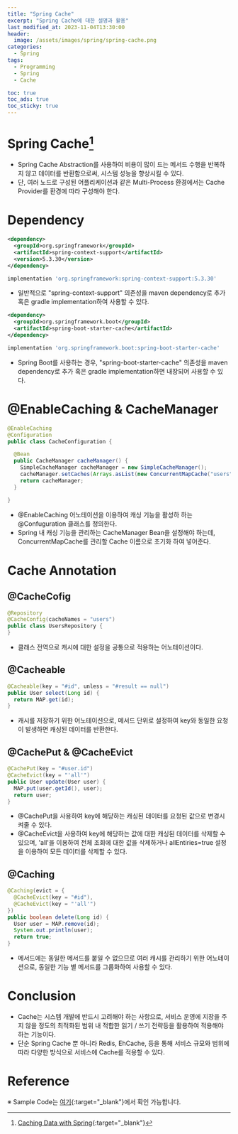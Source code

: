 ```yaml
---
title: "Spring Cache"
excerpt: "Spring Cache에 대한 설명과 활용"
last_modified_at: 2023-11-04T13:30:00
header:
  image: /assets/images/spring/spring-cache.png
categories:
  - Spring
tags:
  - Programming
  - Spring
  - Cache

toc: true
toc_ads: true
toc_sticky: true
---
```

# Spring Cache[^Cache]
- Spring Cache Abstraction를 사용하여 비용이 많이 드는 메서드 수행을 반복하지 않고 데이터를 반환함으로써, 시스템 성능을 향상시킬 수 있다.
- 단, 여러 노드로 구성된 어플리케이션과 같은 Multi-Process 환경에서는 Cache Provider를 환경에 따라 구성해야 한다.

# Dependency
```xml
<dependency>
  <groupId>org.springframework</groupId>
  <artifactId>spring-context-support</artifactId>
  <version>5.3.30</version>
</dependency>
```
```groovy
implementation 'org.springframework:spring-context-support:5.3.30'
```
- 일반적으로 "spring-context-support" 의존성을 maven dependency로 추가 혹은 gradle implementation하여 사용할 수 있다.

```xml
<dependency>
  <groupId>org.springframework.boot</groupId>
  <artifactId>spring-boot-starter-cache</artifactId>
</dependency>
```
```groovy
implementation 'org.springframework.boot:spring-boot-starter-cache'
```
- Spring Boot를 사용하는 경우, "spring-boot-starter-cache" 의존성을 maven dependency로 추가 혹은 gradle implementation하면 내장되어 사용할 수 있다.

# @EnableCaching & CacheManager
```java
@EnableCaching
@Configuration
public class CacheConfiguration {

  @Bean
  public CacheManager cacheManager() {
    SimpleCacheManager cacheManager = new SimpleCacheManager();
    cacheManager.setCaches(Arrays.asList(new ConcurrentMapCache("users")));
    return cacheManager;
  }

}
```
- @EnableCaching 어노테이션을 이용하여 캐싱 기능을 활성하 하는 @Confuguration 클래스를 정의한다.
- Spring 내 캐싱 기능을 관리하는 CacheManager Bean을 설정해야 하는데, ConcurrentMapCache를 관리할 Cache 이름으로 초기화 하여 넣어준다.

# Cache Annotation
## @CacheCofig
```java
@Repository
@CacheConfig(cacheNames = "users")
public class UsersRepository {
}
```
- 클래스 전역으로 캐시에 대한 설정을 공통으로 적용하는 어노테이션이다.

## @Cacheable
```java
@Cacheable(key = "#id", unless = "#result == null")
public User select(Long id) {
  return MAP.get(id);
}
```
- 캐시를 저장하기 위한 어노테이션으로, 메서드 단위로 설정하여 key와 동일한 요청이 발생하면 캐싱된 데이터를 반환한다.

## @CachePut & @CacheEvict
```java
@CachePut(key = "#user.id")
@CacheEvict(key = "'all'")
public User update(User user) {
  MAP.put(user.getId(), user);
  return user;
}
```
- @CachePut을 사용하여 key에 해당하는 캐싱된 데이터를 요청된 값으로 변경시켜줄 수 있다.
- @CacheEvict을 사용하여 key에 해당하는 값에 대한 캐싱된 데이터를 삭제할 수 있으며, 'all'을 이용하여 전체 조회에 대한 값을 삭제하거나 allEntiries=true 설정을 이용하여 모든 데이터를 삭제할 수 있다.

## @Caching
```java
@Caching(evict = {
  @CacheEvict(key = "#id"),
  @CacheEvict(key = "'all'")
})
public boolean delete(Long id) {
  User user = MAP.remove(id);
  System.out.println(user);
  return true;
}
```
- 메서드에는 동일한 메서드를 붙일 수 없으므로 여러 캐시를 관리하기 위한 어노테이션으로, 동일한 기능 별 메서드를 그룹화하여 사용할 수 있다.

# Conclusion
- Cache는 시스템 개발에 반드시 고려해야 하는 사항으로, 서비스 운영에 지장을 주지 않을 정도의 최적화된 범위 내 적합한 읽기 / 쓰기 전략등을 활용하여 적용해야 하는 기능이다.
- 단순 Spring Cache 뿐 아니라 Redis, EhCache, 등을 통해 서비스 규모와 범위에 따라 다양한 방식으로 서비스에 Cache를 적용할 수 있다.

# Reference
[^Cache]: [Caching Data with Spring](https://docs.spring.io/spring-framework/docs/5.3.x/reference/html/integration.html#cache){:target="_blank"}

※ Sample Code는 [여기](https://github.com/GracefulSoul/spring-cache){:target="_blank"}에서 확인 가능합니다.